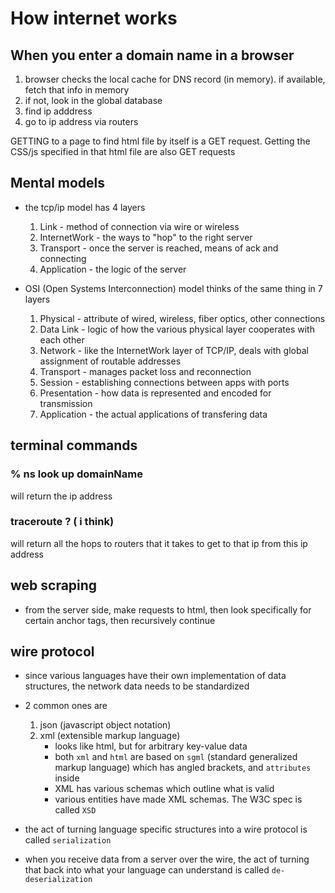# How internet works

## When you enter a domain name in a browser

1. browser checks the local cache for DNS record (in memory). if available, fetch that info in memory
2. if not, look in the global database
3. find ip adddress
4. go to ip address via routers

GETTING to a page to find html file by itself is a GET request.
Getting the CSS/js specified in that html file are also GET requests

## Mental models

- the tcp/ip model has 4 layers

  1. Link - method of connection via wire or wireless
  2. InternetWork - the ways to "hop" to the right server
  3. Transport - once the server is reached, means of ack and connecting
  4. Application - the logic of the server

- OSI (Open Systems Interconnection) model thinks of the same thing in 7 layers
  1. Physical - attribute of wired, wireless, fiber optics, other connections
  2. Data Link - logic of how the various physical layer cooperates with each other
  3. Network - like the InternetWork layer of TCP/IP, deals with global assignment of routable addresses
  4. Transport - manages packet loss and reconnection
  5. Session - establishing connections between apps with ports
  6. Presentation - how data is represented and encoded for transmission
  7. Application - the actual applications of transfering data

## terminal commands

### % ns look up domainName

will return the ip address

### traceroute ? ( i think)

will return all the hops to routers that it takes to get to that ip from this ip address

## web scraping

- from the server side, make requests to html, then look specifically for certain anchor tags, then recursively continue

## wire protocol

- since various languages have their own implementation of data structures, the network data needs to be standardized

- 2 common ones are

  1. json (javascript object notation)
  2. xml (extensible markup language)
     - looks like html, but for arbitrary key-value data
     - both `xml` and `html` are based on `sgml` (standard generalized markup language) which has angled brackets, and `attributes` inside
     - XML has various schemas which outline what is valid
     - various entities have made XML schemas. The W3C spec is called `XSD`

- the act of turning language specific structures into a wire protocol is called `serialization`
- when you receive data from a server over the wire, the act of turning that back into what your language can understand is called `de-deserialization`

